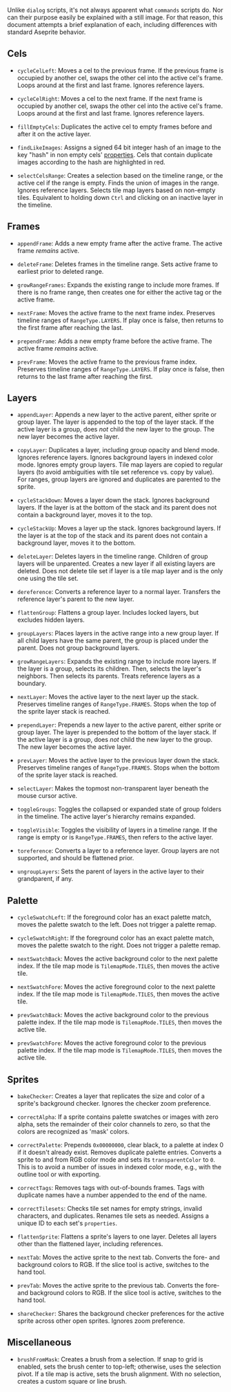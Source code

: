 Unlike `dialog` scripts, it's not always apparent what `commands` scripts do. Nor can their purpose easily be explained with a still image. For that reason, this document attempts a brief explanation of each, including differences with standard Aseprite behavior.

## Cels

- `cycleCelLeft`: Moves a cel to the previous frame. If the previous frame is occupied by another cel, swaps the other cel into the active cel's frame. Loops around at the first and last frame. Ignores reference layers.

- `cycleCelRight`: Moves a cel to the next frame. If the next frame is occupied by another cel, swaps the other cel into the active cel's frame. Loops around at the first and last frame. Ignores reference layers.

- `fillEmptyCels`: Duplicates the active cel to empty frames before and after it on the active layer.

- `findLikeImages`: Assigns a signed 64 bit integer hash of an image to the key "hash" in non empty cels' [properties](https://github.com/aseprite/api/blob/main/api/properties.md). Cels that contain duplicate images according to the hash are highlighted in red.

- `selectCelsRange`: Creates a selection based on the timeline range, or the active cel if the range is empty. Finds the union of images in the range. Ignores reference layers. Selects tile map layers based on non-empty tiles. Equivalent to holding down `Ctrl` and clicking on an inactive layer in the timeline.

## Frames

- `appendFrame`: Adds a new empty frame after the active frame. The active frame *remains* active.

- `deleteFrame`: Deletes frames in the timeline range. Sets active frame to earliest prior to deleted range.

- `growRangeFrames`: Expands the existing range to include more frames. If there is no frame range, then creates one for either the active tag or the active frame.

- `nextFrame`: Moves the active frame to the next frame index. Preserves timeline ranges of `RangeType.LAYERS`. If play once is 
false, then returns to the first frame after reaching the last.

- `prependFrame`: Adds a new empty frame before the active frame. The active frame *remains* active.

- `prevFrame`: Moves the active frame to the previous frame index. Preserves timeline ranges of `RangeType.LAYERS`. If play once is false, then returns to the last frame after reaching the first.

## Layers

- `appendLayer`: Appends a new layer to the active parent, either sprite or group layer. The layer is appended to the top of the layer stack. If the active layer is a group, does *not* child the new layer to the group. The new layer becomes the active layer. 

- `copyLayer`: Duplicates a layer, including group opacity and blend mode. Ignores reference layers. Ignores background layers in indexed color mode. Ignores empty group layers. Tile map layers are copied to regular layers (to avoid ambiguities with tile set reference vs. copy by value). For ranges, group layers are ignored and duplicates are parented to the sprite.

- `cycleStackDown`: Moves a layer down the stack. Ignores background layers. If the layer is at the bottom of the stack and its parent does not contain a background layer, moves it to the top.

- `cycleStackUp`: Moves a layer up the stack. Ignores background layers. If the layer is at the top of the stack and its parent does not contain a background layer, moves it to the bottom.

- `deleteLayer`: Deletes layers in the timeline range. Children of group layers will be unparented. Creates a new layer if all existing layers are deleted. Does not delete tile set if layer is a tile map layer and is the only one using the tile set.

- `dereference`: Converts a reference layer to a normal layer. Transfers the reference layer's parent to the new layer.

- `flattenGroup`: Flattens a group layer. Includes locked layers, but excludes hidden layers.

- `groupLayers`: Places layers in the active range into a new group layer. If all child layers have the same parent, the group is placed under the parent. Does not group background layers.

- `growRangeLayers`: Expands the existing range to include more layers. If the layer is a group, selects its children. Then, selects the layer's neighbors. Then selects its parents. Treats reference layers as a boundary.

- `nextLayer`: Moves the active layer to the next layer up the stack. Preserves timeline ranges of `RangeType.FRAMES`. Stops when the top of the sprite layer stack is reached.

- `prependLayer`: Prepends a new layer to the active parent, either sprite or group layer. The layer is prepended to the bottom of the layer stack. If the active layer is a group, does *not* child the new layer to the group. The new layer becomes the active layer.

- `prevLayer`: Moves the active layer to the previous layer down the stack. Preserves timeline ranges of `RangeType.FRAMES`. Stops when the bottom of the sprite layer stack is reached.

- `selectLayer`: Makes the topmost non-transparent layer beneath the mouse cursor active.

- `toggleGroups`: Toggles the collapsed or expanded state of group folders in the timeline. The active layer's hierarchy remains expanded.

- `toggleVisible`: Toggles the visibility of layers in a timeline range. If the range is empty or is `RangeType.FRAMES`, then refers to the active layer.

- `toreference`: Converts a layer to a reference layer. Group layers are not supported, and should be flattened prior.

- `ungroupLayers`: Sets the parent of layers in the active layer to their grandparent, if any.

## Palette

- `cycleSwatchLeft`: If the foreground color has an exact palette match, moves the palette swatch to the left. Does not trigger a palette remap.

- `cycleSwatchRight`: If the foreground color has an exact palette match, moves the palette swatch to the right. Does not trigger a palette remap.

- `nextSwatchBack`: Moves the active background color to the next palette index. If the tile map mode is `TilemapMode.TILES`, then moves the active tile.

- `nextSwatchFore`: Moves the active foreground color to the next palette index. If the tile map mode is `TilemapMode.TILES`, then moves the active tile.

- `prevSwatchBack`: Moves the active background color to the previous palette index. If the tile map mode is `TilemapMode.TILES`, then moves the active tile.

- `prevSwatchFore`: Moves the active foreground color to the previous palette index. If the tile map mode is `TilemapMode.TILES`, then moves the active tile.

## Sprites

- `bakeChecker`: Creates a layer that replicates the size and color of a sprite's background checker. Ignores the checker zoom preference.

- `correctAlpha`: If a sprite contains palette swatches or images with zero alpha, sets the remainder of their color channels to zero, so that the colors are recognized as 'mask' colors.

- `correctPalette`: Prepends `0x00000000`, clear black, to a palette at index 0 if it doesn't already exist. Removes duplicate palette entries. Converts a sprite to and from RGB color mode and sets its `transparentColor` to `0`. This is to avoid a number of issues in indexed color mode, e.g., with the outline tool or with exporting.

- `correctTags`: Removes tags with out-of-bounds frames. Tags with duplicate names have a number appended to the end of the name.

- `correctTilesets`: Checks tile set names for empty strings, invalid characters, and duplicates. Renames tile sets as needed. Assigns a unique ID to each set's `properties`.

- `flattenSprite`: Flattens a sprite's layers to one layer. Deletes all layers other than the flattened layer, including references.

- `nextTab`: Moves the active sprite to the next tab. Converts the fore- and background colors to RGB. If the slice tool is active, switches to the hand tool.

- `prevTab`: Moves the active sprite to the previous tab. Converts the fore- and background colors to RGB. If the slice tool is active, switches to the hand tool.

- `shareChecker`: Shares the background checker preferences for the active sprite across other open sprites. Ignores zoom preference.

## Miscellaneous

- `brushFromMask`: Creates a brush from a selection. If snap to grid is enabled, sets the brush center to top-left; otherwise, uses the selection pivot. If a tile map is active, sets the brush alignment. With no selection, creates a custom square or line brush.